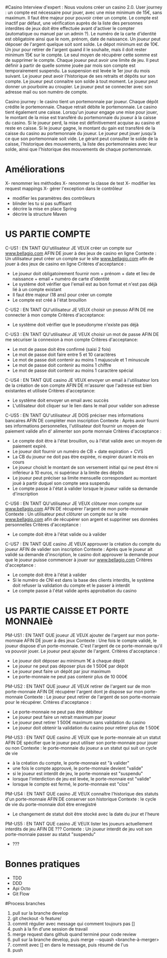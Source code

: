 #Casino
Interview d'expert :
Nous voulons créer un casino 2.0. User journey : un compte est nécessaire pour jouer, avec une mise minimum de 15€, sans
maximum. Il faut être majeur pour pouvoir créer un compte. Le compte est inactif par défaut, une vérification auprès de
la liste des personnes interdites de jeux doit être effectuée avant d'activer le compter (automatique ou manuel par un
admin ?). Le numéro de la carte d'identité est obligatoire ainsi que le nom, prénom, date de naissance. Un joueur peut
déposer de l'argent quelque soit sont solde. Le dépot minimum est de 10€. Un jour pour retirer de l'argent quand il le
souhaite, mais il doit rester minimum 15€ sur le compte. Le seul moyen de récupérer cette somme est de supprimer le
compte. Chaque joueur peut avoir une limite de jeu. Il peut définir à partir de quelle somme jouée par mois son compte
est temporairement suspendu. La suspension est levée le 1er jour du mois suivant. Le joueur peut avoir l'historique de
ses retraits et dépôts sur son compte. Le joueur peut connaitre son solde à tout moment. Le joueur peut donner un
pourboire au croupier. Le joueur peut se connecter avec son adresse mail ou son numéro de compte.

Casino journey : le casino tient un portemonnaie par joueur. Chaque dépôt crédite le portemonnaie. Chaque retrait débite
le portemonnaie. Le casino tient également une caisse. Lorsqu'un joueur engage une mise pour jouer, le montant de la
mise est transféré du portemonnaie du joueur à la caisse du casino. Si le joueur perd, la mise est définitivement
acquise au casino et reste en caisse. Si le joueur gagne, le montant du gain est transféré de la caisse du casino au
portemonnaie du joueur. Le joueur peut jouer jusqu'à ce que son portemonnaie soit vide. Le gérant peut consulter le
solde de la caisse, l'historique des mouvements, la liste des portemonnaies avec leur solde, ainsi que l'historique des
mouvements de chaque portemonnaie.

# Améliorations

X- renommer les méthodes 
X- renommer la classe de test X- modifier les request mappings X- gérer l'exception dans le contrôleur

- modifier les paramètres des contrôleurs
- blinder les tu si pas suffisant
- décrire la mise en place Spring
- décrire la structure Maven

# US PARTIE COMPTE

C-US1 : EN TANT QU'utilisateur 
JE VEUX créer un compte sur www.bellagio.com 
AFIN DE jouer à des jeux de casino en ligne
Contexte : Un utilisateur peut créer un compte sur le site www.bellagio.com afin de jouer à des jeux de casino en ligne
Critères d'acceptance :

- Le joueur doit obligatoirement fournir nom + prénom + date et lieu de naissance + email + numéro de carte d'identité
- Le système doit vérifier que l'email est au bon format et n'est pas déjà lié à un compte existant
- Il faut être majeur (18 ans) pour créer un compte
- Le compte est créé à l'état brouillon

C-US2 : EN TANT QU'utilisateur
JE VEUX choisir un pseuso
AFIN DE me connecter à mon compte
Critères d'acceptance:
- Le système doit vérifier que le pseudonyme n'existe pas déjà

C-US3 : EN TANT QU'utilisateur
JE VEUX choisir un mot de passe
AFIN DE me sécuriser la connexion à mon compte
Critères d'acceptance:
- Le mot de passe doit être confirmé (saisi 2 fois)
- Le mot de passe doit faire entre 5 et 10 caractères
- Le mot de passe doit contenir au moins 1 majuscule et 1 minuscule
- Le mot de passe doit contenir au moins 1 chiffre
- Le mot de passe doit contenir au moins 1 caractère spécial

C-US4 : EN TANT QUE casino
JE VEUX envoyer un email à l'utilisateur lors de la création de son compte
AFIN DE m'assurer que l'adresse est bien existantes et utilisée
Critères d'acceptance:
- Le système doit envoyer un email avec succès
- L'utilisateur doit cliquer sur le lien dans le mail pour valider son adresse


C-US5 : EN TANT QU'utilisateur 
JE DOIS préciser mes informations bancaires 
AFIN DE compléter mon inscription Contexte :
Après avoir fourni ses informations personnelles, l'utilisateur doit fournir un moyen de paiement valide afin d'
alimenter son porte monnaie Critères d'acceptance :

- Le compte doit être à l'état brouillon, ou à l'état valide avec un moyen de paiement expiré.
- Le joueur doit fournir un numéro de CB + date expiration + CVS
- La CB du joueur ne doit pas être expirée, ni expirer durant le mois en cours
- Le joueur choisit le montant de son versement initial qui ne peut être ni inférieur à 10 euros, ni supérieur à la
  limite des dépôts
- Le joueur peut préciser sa limite mensuelle correspondant au montant joué à partir duquel son compte sera suspendu
- Le compte passe à l'état à valider lorsque le joueur valide sa demande d'inscription

C-US6 : EN TANT QU'utilisateur JE VEUX clôturer mon compte sur www.bellagio.com AFIN DE récupérer l'argent de mon
porte-monnaie Contexte : Un utilisateur peut clôturer un compte sur le site www.bellagio.com afin de récupérer son
argent et supprimer ses données personnelles Critères d'acceptance :

- Le compte doit être à l'état valide ou à valider

C-US7 
: EN TANT QUE casino JE VEUX approuver la création du compte du joueur AFIN de valider son inscription Contexte :
Après que le joueur ait validé sa demande d'inscription, le casino doit approuver la demande pour que le joueur puisse
commencer à jouer sur www.bellagio.com
Critères d'acceptance :

- Le compte doit être à l'état à valider
- Si le numéro de CNI est dans la base des clients interdits, le système doit refuser la validation du compte et le
  passer à interdit
- Le compte passe à l'état valide après approbation du casino

# US PARTIE CAISSE ET PORTE MONNAIEè

PM-US1 : EN TANT QUE joueur JE VEUX ajouter de l'argent sur mon porte-monnaie AFIN DE jouer à des jeux Contexte : Une
fois le compte validé, le joueur dispose d'un porte-monnaie. C'est l'argent de ce porte-monnaie qu'il va pouvoir jouer.
Le joueur peut ajouter de l'argent. Critères d'acceptance :

- Le joueur doit déposer au minimum 1€ à chaque dépôt
- Le joueur ne peut pas déposer plus de 1 500€ par dépôt
- Le joueur peut faire un dépôt par jour maximum
- Le porte-monnaie ne peut pas contenir plus de 10 000€

PM-US2 : EN TANT QUE joueur JE VEUX retirer de l'argent sur de mon porte-monnaie AFIN DE récupérer l'argent dont je
dispose sur mon porte-monnaie Contexte : Le joueur peut retirer de l'argent de son porte-monnaie pour le récupérer.
Critères d'acceptance :

- Le porte-monnaie ne peut pas être débiteur
- Le joueur peut faire un retrait maximum par joueur
- Le joueur peut retirer 1 500€ maximum sans validation du casino
- Le joueur doit obtenir la validation du casino pour retirer plus de 1 500€

PM-US3 : EN TANT QUE casino JE VEUX que le porte-monnaie ait un statut AFIN DE spécifier que le joueur peut utiliser son porte-monnaie pour jouer ou non
Contexte : le porte-monnaie du joueur a un statut qui suit un cycle de vie
- à la création du compte, le porte-monnaie est "à valider"
- une fois le compte approuvé, le porte-monnaie devient "valide"
- si le joueur est interdit de jeu, le porte-monnaie est "suspendu"
- lorsque l'interdiction de jeu est levée, le porte-monnaie est "valide"
- lorsque le compte est fermé, le porte-monnaie est "clos"

PM-US4 : EN TANT QUE casino JE VEUX connaître l'historique des statuts d'un porte-monnaie AFIN DE conserver son historique
Contexte : le cycle de vie du porte-monnaie doit être enregistré
- Le changement de statut doit être stocké avec la date du jour et l'heure

PM-US5 : EN TANT QUE casino JE VEUX lister les joueurs actuellement interdits de jeu AFIN DE ???
Contexte : Un joueur interdit de jeu voit son porte-monnaie passer au statut "suspendu"
- ???

# Bonnes pratiques

- TDD
- DDD
- Api Octo
- Git Flow

#Process branches
1. pull sur la branche develop
2. git checkout -b feature/<nom-us>
3. commit régulier avec message qui comment toujours pas [<nom-us>]
4. push à la fin d'une session de travail
5. merge request dans github quand terminé pour code review
6. pull sur la branche develop, puis merge --squash <branche-à-merger>
7. commit avec [<nom-us>] en dans le message, puis résumé de l'us 
8. push